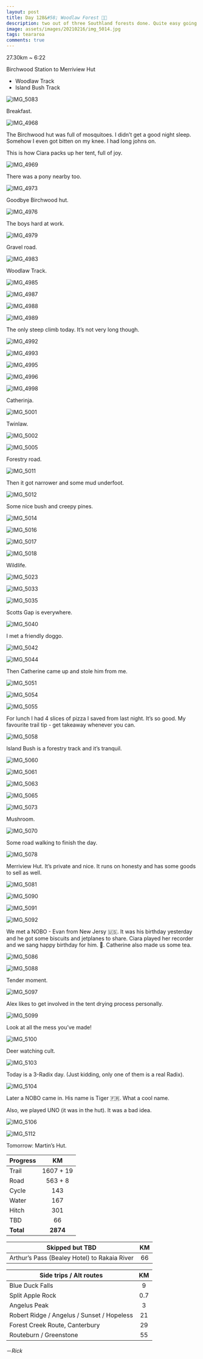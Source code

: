 ```yaml
---
layout: post
title: Day 128&#58; Woodlaw Forest 🍄🌲
description: two out of three Southland forests done. Quite easy going and a nice day to hike in.
image: assets/images/20210216/img_5014.jpg
tags: teararoa
comments: true
---
```


27.30km ~ 6:22

Birchwood Station to Merriview Hut

- Woodlaw Track
- Island Bush Track

![IMG_5083](/assets/images/20210216/img_5083.jpg)

Breakfast. 

![IMG_4968](/assets/images/20210216/img_4968.jpg)

The Birchwood hut was full of mosquitoes. I didn’t get a good night sleep. Somehow I even got bitten on my knee. I had long johns on. 

This is how Ciara packs up her tent, full of joy. 

![IMG_4969](/assets/images/20210216/img_4969.jpg)

There was a pony nearby too. 

![IMG_4973](/assets/images/20210216/img_4973.jpg)

Goodbye Birchwood hut. 

![IMG_4976](/assets/images/20210216/img_4976.jpg)

The boys hard at work. 

![IMG_4979](/assets/images/20210216/img_4979.jpg)

Gravel road. 

![IMG_4983](/assets/images/20210216/img_4983.jpg)

Woodlaw Track.

![IMG_4985](/assets/images/20210216/img_4985.jpg)

![IMG_4987](/assets/images/20210216/img_4987.jpg)

![IMG_4988](/assets/images/20210216/img_4988.jpg)

![IMG_4989](/assets/images/20210216/img_4989.jpg)

The only steep climb today. It’s not very long though. 

![IMG_4992](/assets/images/20210216/img_4992.jpg)

![IMG_4993](/assets/images/20210216/img_4993.jpg)

![IMG_4995](/assets/images/20210216/img_4995.jpg)

![IMG_4996](/assets/images/20210216/img_4996.jpg)

![IMG_4998](/assets/images/20210216/img_4998.jpg)

Catherinja. 

![IMG_5001](/assets/images/20210216/img_5001.jpg)

Twinlaw. 

![IMG_5002](/assets/images/20210216/img_5002.jpg)

![IMG_5005](/assets/images/20210216/img_5005.jpg)

Forestry road. 

![IMG_5011](/assets/images/20210216/img_5011.jpg)

Then it got narrower and some mud underfoot. 

![IMG_5012](/assets/images/20210216/img_5012.jpg)

Some nice bush and creepy pines. 

![IMG_5014](/assets/images/20210216/img_5014.jpg)

![IMG_5016](/assets/images/20210216/img_5016.jpg)

![IMG_5017](/assets/images/20210216/img_5017.jpg)

![IMG_5018](/assets/images/20210216/img_5018.jpg)

Wildlife. 

![IMG_5023](/assets/images/20210216/img_5023.jpg)

![IMG_5033](/assets/images/20210216/img_5033.jpg)

![IMG_5035](/assets/images/20210216/img_5035.jpg)

Scotts Gap is everywhere. 

![IMG_5040](/assets/images/20210216/img_5040.jpg)

I met a friendly doggo. 

![IMG_5042](/assets/images/20210216/img_5042.jpg)

![IMG_5044](/assets/images/20210216/img_5044.jpg)

Then Catherine came up and stole him from me. 

![IMG_5051](/assets/images/20210216/img_5051.jpg)

![IMG_5054](/assets/images/20210216/img_5054.jpg)

![IMG_5055](/assets/images/20210216/img_5055.jpg)

For lunch I had 4 slices of pizza I saved from last night. It’s so good. My favourite trail tip - get takeaway whenever you can. 

![IMG_5058](/assets/images/20210216/img_5058.jpg)

Island Bush is a forestry track and it’s tranquil. 

![IMG_5060](/assets/images/20210216/img_5060.jpg)

![IMG_5061](/assets/images/20210216/img_5061.jpg)

![IMG_5063](/assets/images/20210216/img_5063.jpg)

![IMG_5065](/assets/images/20210216/img_5065.jpg)

![IMG_5073](/assets/images/20210216/img_5073.jpg)

Mushroom. 

![IMG_5070](/assets/images/20210216/img_5070.jpg)

Some road walking to finish the day. 

![IMG_5078](/assets/images/20210216/img_5078.jpg)

Merriview Hut. It’s private and nice. It runs on honesty and has some goods to sell as well. 

![IMG_5081](/assets/images/20210216/img_5081.jpg)

![IMG_5090](/assets/images/20210216/img_5090.jpg)

![IMG_5091](/assets/images/20210216/img_5091.jpg)

![IMG_5092](/assets/images/20210216/img_5092.jpg)

We met a NOBO - Evan from New Jersy 🇺🇸. It was his birthday yesterday and he got some biscuits and jetplanes to share. Ciara played her recorder and we sang happy birthday for him. 🥳. Catherine also made us some tea. 

![IMG_5086](/assets/images/20210216/img_5086.jpg)

![IMG_5088](/assets/images/20210216/img_5088.jpg)

Tender moment. 

![IMG_5097](/assets/images/20210216/img_5097.jpg)

Alex likes to get involved in the tent drying process personally. 

![IMG_5099](/assets/images/20210216/img_5099.jpg)

Look at all the mess you’ve made!

![IMG_5100](/assets/images/20210216/img_5100.jpg)

Deer watching cult. 

![IMG_5103](/assets/images/20210216/img_5103.jpg)

Today is a 3-Radix day. (Just kidding, only one of them is a real Radix). 

![IMG_5104](/assets/images/20210216/img_5104.jpg)

Later a NOBO came in. His name is Tiger 🇫🇷. What a cool name.

Also, we played UNO (it was in the hut). It was a bad idea. 

![IMG_5106](/assets/images/20210216/img_5106.jpg)

![IMG_5112](/assets/images/20210216/img_5112.jpg)

Tomorrow: Martin’s Hut. 


| Progress | KM |
| ---- |:----:|
| Trail | 1607 + 19 |
| Road | 563 + 8 |
| Cycle | 143 |
| Water | 167 |
| Hitch | 301 |
| TBD | 66 |
| **Total** | **2874** |

| Skipped but TBD | KM |
| ---- |:----:|
| Arthur’s Pass (Bealey Hotel) to Rakaia River | 66 |

| Side trips / Alt routes | KM |
| ---- |:----:|
| Blue Duck Falls | 9 |
| Split Apple Rock | 0.7 |
| Angelus Peak | 3 |
| Robert Ridge / Angelus / Sunset / Hopeless | 21 |
| Forest Creek Route, Canterbury | 29 |
| Routeburn / Greenstone | 55 |

－_Rick_